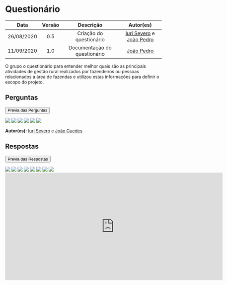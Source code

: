 # Questionário

|    Data    | Versão |         Descrição         |           Autor(es)           |
| :--------: | :----: | :-----------------------: | :---------------------------: |
| 26/08/2020 |  0.5   | Criação do questionário | [Iuri Severo](https://github.com/iurisevero) e [João Pedro](https://github.com/sudjoao) |
| 11/09/2020 |  1.0   | Documentação do questionário |  [João Pedro](https://github.com/sudjoao) |

O grupo o questionário para entender melhor quais são as principais atividades de gestão rural realizados por fazendeiros ou pessoas relacionados a área de fazendas e utilizou estas informações para definir o escopo do projeto.

## Perguntas
<button data-toggle="collapse" data-target="#Perguntas" class="myButton" >Prévia das Perguntas</button>
<div id="Perguntas" class="collapse">
<img src="https://user-images.githubusercontent.com/46005310/92981374-e6dcd200-f46f-11ea-84e7-0e3e9ef9862a.png">
<img src="https://user-images.githubusercontent.com/46005310/92981376-e80dff00-f46f-11ea-9ec4-0a19be5e4bfd.png">
<img src="https://user-images.githubusercontent.com/46005310/92981379-ea705900-f46f-11ea-9266-b6b13caea2b2.png">
<img src="https://user-images.githubusercontent.com/46005310/92981381-eba18600-f46f-11ea-9979-b7c1271e1c1d.png">
<img src="https://user-images.githubusercontent.com/46005310/92981384-ecd2b300-f46f-11ea-9771-46155cf6007b.png">
<img src="https://user-images.githubusercontent.com/46005310/92981386-ee03e000-f46f-11ea-88b1-4dfd4f35fb52.png">
</div>

**Autor(es):** [Iuri Severo](https://github.com/iurisevero) e [João Guedes](https://github.com/sudjoao)

## Respostas
<button data-toggle="collapse" data-target="#respostas" class="myButton" >Prévia das Respostas</button>
<div id="respostas" class="collapse">

<img src="https://user-images.githubusercontent.com/46005310/92981689-5bfcd700-f471-11ea-83c9-f824d65e25ce.png">
<img src="https://user-images.githubusercontent.com/46005310/92981701-628b4e80-f471-11ea-84e9-4eefa8991f2c.png">
<img src="https://user-images.githubusercontent.com/46005310/92981709-6b7c2000-f471-11ea-8ecd-284e4c787a4e.png">
<img src="https://user-images.githubusercontent.com/46005310/92981717-76cf4b80-f471-11ea-89c8-014df7045231.png">
<img src="https://user-images.githubusercontent.com/46005310/92981727-82227700-f471-11ea-97b6-f26ee150b16a.png">
<img src="https://user-images.githubusercontent.com/46005310/92981732-8b134880-f471-11ea-8864-3bd705d7fa0f.png">
<img src="https://user-images.githubusercontent.com/46005310/92981742-91a1c000-f471-11ea-8bb8-484887dd6a5e.png">
<img src="https://user-images.githubusercontent.com/46005310/92981749-9bc3be80-f471-11ea-9b2d-e76fa377ad17.png">

</div>

<iframe width="700" height="346" frameborder="0" scrolling="no" src="https://unbbr.sharepoint.com/sites/Desenho/_layouts/15/Doc.aspx?sourcedoc={a5c14444-4a8c-4b25-939a-6d6000080a22}&action=embedview&wdAllowInteractivity=False&wdHideGridlines=True&wdHideHeaders=True&wdDownloadButton=True&wdInConfigurator=True"></iframe>